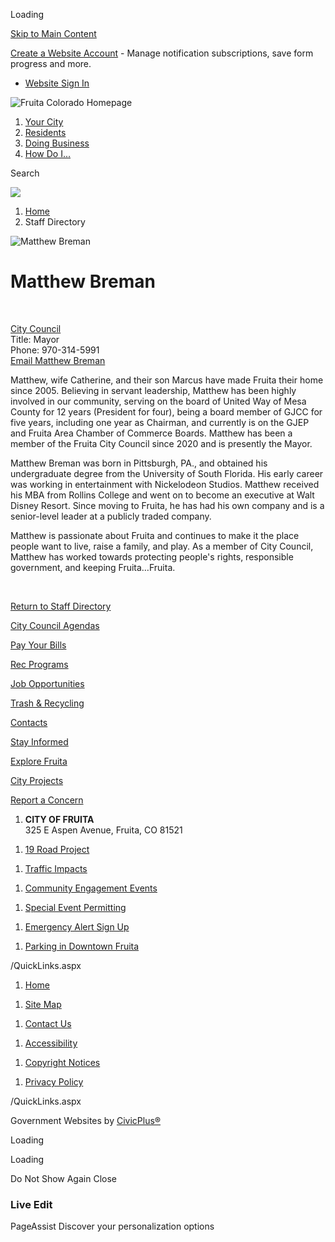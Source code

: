 Loading

[Skip to Main Content](https://www.fruita.org/directory.aspx?eid=31%2F)

[Create a Website Account](https://www.fruita.org/MyAccount/ProfileCreate) - Manage notification subscriptions, save form progress and more.   

- [Website Sign In](https://www.fruita.org/MyAccount)

![Fruita Colorado Homepage](https://www.fruita.org/ImageRepository/Document?documentID=2679)

1. [Your City](https://www.fruita.org/27/Your-City)
2. [Residents](https://www.fruita.org/31/Residents)
3. [Doing Business](https://www.fruita.org/35/Doing-Business)
4. [How Do I...](https://www.fruita.org/9/How-Do-I)

Search

![](https://www.fruita.org/ImageRepository/Document?documentID=2688)

1. [Home](https://www.fruita.org)
2. Staff Directory

![Matthew Breman](https://www.fruita.org/ImageRepository/Document?documentID=2793 "Matthew Breman")

# Matthew Breman

 

[City Council](https://www.fruita.org/Directory.aspx?DID=12)  
Title: Mayor  
Phone: 970-314-5991  
[Email Matthew Breman](mailto:mbreman@fruita.org)

Matthew, wife Catherine, and their son Marcus have made Fruita their home since 2005. Believing in servant leadership, Matthew has been highly involved in our community, serving on the board of United Way of Mesa County for 12 years (President for four), being a board member of GJCC for five years, including one year as Chairman, and currently is on the GJEP and Fruita Area Chamber of Commerce Boards. Matthew has been a member of the Fruita City Council since 2020 and is presently the Mayor. 

Matthew Breman was born in Pittsburgh, PA., and obtained his undergraduate degree from the University of South Florida. His early career was working in entertainment with Nickelodeon Studios. Matthew received his MBA from Rollins College and went on to become an executive at Walt Disney Resort. Since moving to Fruita, he has had his own company and is a senior-level leader at a publicly traded company.

Matthew is passionate about Fruita and continues to make it the place people want to live, raise a family, and play. As a member of City Council, Matthew has worked towards protecting people's rights, responsible government, and keeping Fruita…Fruita.

 

[Return to Staff Directory](https://www.fruita.org/Directory.aspx)

[City Council Agendas](https://www.fruita.org/729)

[Pay Your Bills](https://www.fruita.org/582)

[Rec Programs](https://fruita.activityreg.com/ClientPage_t2.wcs)

[Job Opportunities](https://co-fruita.civicplus.com/590/Job-Opportunities)

[Trash &amp; Recycling](https://www.fruita.org/651/Trash-Collection-Recycle-Services)

[Contacts](https://www.fruita.org/directory.aspx)

[Stay Informed](https://www.fruita.org/list.aspx)

[Explore Fruita](https://gofruita.com)

[City Projects](https://www.fruita.org/Facilities/Facility/PrepopulatedSearch?isReservableOnly=false&categoryIDs=3)

[Report a Concern](https://www.fruita.org/749/Report-a-Concern)

<!--THE END-->

1. **CITY OF FRUITA**  
   325 E Aspen Avenue, Fruita, CO 81521

<!--THE END-->

1. [19 Road Project](https://www.fruita.org/Facilities/Facility/Details/19-Road-Improvement-Project-26)

<!--THE END-->

1. [Traffic Impacts](https://www.fruita.org/721/Traffic-Impacts-from-Projects)

<!--THE END-->

1. [Community Engagement Events](https://www.fruita.org/645/Community-Engagement)

<!--THE END-->

1. [Special Event Permitting](https://www.fruita.org/715/Special-Event-Permit-Application)

<!--THE END-->

1. [Emergency Alert Sign Up](https://member.everbridge.net/892807736721759/login)

<!--THE END-->

1. [Parking in Downtown Fruita](https://www.fruita.org/634/Transportation-Traffic)

/QuickLinks.aspx

1. [Home](https://www.fruita.org)

<!--THE END-->

1. [Site Map](https://www.fruita.org/sitemap)

<!--THE END-->

1. [Contact Us](https://www.fruita.org/directory.aspx)

<!--THE END-->

1. [Accessibility](https://www.fruita.org/site/accessibility)

<!--THE END-->

1. [Copyright Notices](https://www.fruita.org/copyright)

<!--THE END-->

1. [Privacy Policy](https://www.fruita.org/site/privacy)

/QuickLinks.aspx

Government Websites by [CivicPlus®](https://connect.civicplus.com/referral)

Loading

Loading

Do Not Show Again Close

### Live Edit

PageAssist Discover your personalization options